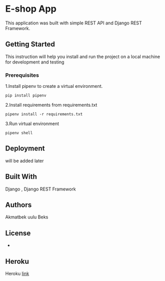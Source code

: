 # E-shop App

This application was built with simple REST API and Django REST Framework.

## Getting Started

This instruction will help you install and run the project on a local machine for development and testing

### Prerequisites

1.Install pipenv to create a virtual environment.
```
pip install pipenv
```
2.Install requirements from requirements.txt
```
pipenv install -r requirements.txt
```
3.Run virtual environment
```
pipenv shell
```


## Deployment

will be added later

## Built With

Django , Django REST Framework 

## Authors

Akmatbek uulu Beks

## License
-

## Heroku
Heroku [link]()
